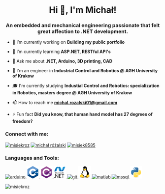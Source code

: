 <h1 align="center">Hi 👋, I'm Michał!</h1>
<h3 align="center">An embedded and mechanical engineering passionate that felt great affection to .NET development.</h3>

- 🔭 I’m currently working on **Building my public portfolio**

- 🌱 I’m currently learning **ASP.NET, RESTful API's**

- 💬 Ask me about **.NET, Arduino, 3D printing, CAD**
  
- 🤖 I'm an engineer in **Industrial Control and Robotics @ AGH University of Krakow**

- 🎓 I'm currently studying **Industial Control and Robotics: specialization in Robotics, masters degree @ AGH University of Krakow**

- 📫 How to reach me **michal.rozalski01@gmail.com**

- ⚡ Fun fact **Did you know, that human hand model has 27 degrees of freedom?**

<h3 align="left">Connect with me:</h3>
<p align="left">
<a href="https://dev.to/misiekroz" target="blank"><img align="center" src="https://raw.githubusercontent.com/rahuldkjain/github-profile-readme-generator/master/src/images/icons/Social/devto.svg" alt="misiekroz" height="30" width="40" /></a>
<a href="www.linkedin.com/in/michał-różalski-273578236" target="blank"><img align="center" src="https://raw.githubusercontent.com/rahuldkjain/github-profile-readme-generator/master/src/images/icons/Social/linked-in-alt.svg" alt="michał różalski" height="30" width="40" /></a>
<a href="https://discord.gg/misiek8585" target="blank"><img align="center" src="https://raw.githubusercontent.com/rahuldkjain/github-profile-readme-generator/master/src/images/icons/Social/discord.svg" alt="misiek8585" height="30" width="40" /></a>
</p>

<h3 align="left">Languages and Tools:</h3>
<p align="left"> <a href="https://www.arduino.cc/" target="_blank" rel="noreferrer"> <img src="https://cdn.worldvectorlogo.com/logos/arduino-1.svg" alt="arduino" width="40" height="40"/> </a> <a href="https://www.w3schools.com/cpp/" target="_blank" rel="noreferrer"> <img src="https://raw.githubusercontent.com/devicons/devicon/master/icons/cplusplus/cplusplus-original.svg" alt="cplusplus" width="40" height="40"/> </a> <a href="https://www.w3schools.com/cs/" target="_blank" rel="noreferrer"> <img src="https://raw.githubusercontent.com/devicons/devicon/master/icons/csharp/csharp-original.svg" alt="csharp" width="40" height="40"/> </a> <a href="https://dotnet.microsoft.com/" target="_blank" rel="noreferrer"> <img src="https://raw.githubusercontent.com/devicons/devicon/master/icons/dot-net/dot-net-original-wordmark.svg" alt="dotnet" width="40" height="40"/> </a> <a href="https://git-scm.com/" target="_blank" rel="noreferrer"> <img src="https://www.vectorlogo.zone/logos/git-scm/git-scm-icon.svg" alt="git" width="40" height="40"/> </a> <a href="https://www.linux.org/" target="_blank" rel="noreferrer"> <img src="https://raw.githubusercontent.com/devicons/devicon/master/icons/linux/linux-original.svg" alt="linux" width="40" height="40"/> </a> <a href="https://www.mathworks.com/" target="_blank" rel="noreferrer"> <img src="https://upload.wikimedia.org/wikipedia/commons/2/21/Matlab_Logo.png" alt="matlab" width="40" height="40"/> </a> <a href="https://www.microsoft.com/en-us/sql-server" target="_blank" rel="noreferrer"> <img src="https://www.svgrepo.com/show/303229/microsoft-sql-server-logo.svg" alt="mssql" width="40" height="40"/> </a> <a href="https://www.python.org" target="_blank" rel="noreferrer"> <img src="https://raw.githubusercontent.com/devicons/devicon/master/icons/python/python-original.svg" alt="python" width="40" height="40"/> </a> </p>

<p><img align="center" src="https://github-readme-stats.vercel.app/api/top-langs?username=misiekroz&show_icons=true&locale=en&layout=compact" alt="misiekroz" /></p>
